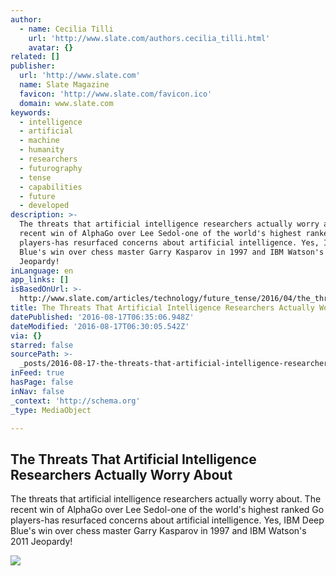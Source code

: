 ```yaml
---
author:
  - name: Cecilia Tilli
    url: 'http://www.slate.com/authors.cecilia_tilli.html'
    avatar: {}
related: []
publisher:
  url: 'http://www.slate.com'
  name: Slate Magazine
  favicon: 'http://www.slate.com/favicon.ico'
  domain: www.slate.com
keywords:
  - intelligence
  - artificial
  - machine
  - humanity
  - researchers
  - futurography
  - tense
  - capabilities
  - future
  - developed
description: >-
  The threats that artificial intelligence researchers actually worry about. The
  recent win of AlphaGo over Lee Sedol-one of the world's highest ranked Go
  players-has resurfaced concerns about artificial intelligence. Yes, IBM Deep
  Blue's win over chess master Garry Kasparov in 1997 and IBM Watson's 2011
  Jeopardy!
inLanguage: en
app_links: []
isBasedOnUrl: >-
  http://www.slate.com/articles/technology/future_tense/2016/04/the_threats_that_artificial_intelligence_researchers_actually_worry_about.html
title: The Threats That Artificial Intelligence Researchers Actually Worry About
datePublished: '2016-08-17T06:35:06.948Z'
dateModified: '2016-08-17T06:30:05.542Z'
via: {}
starred: false
sourcePath: >-
  _posts/2016-08-17-the-threats-that-artificial-intelligence-researchers-actuall.md
inFeed: true
hasPage: false
inNav: false
_context: 'http://schema.org'
_type: MediaObject

---
```

<article style=""><h1>The Threats That Artificial Intelligence Researchers Actually Worry About</h1><p>The threats that artificial intelligence researchers actually worry about. The recent win of AlphaGo over Lee Sedol-one of the world's highest ranked Go players-has resurfaced concerns about artificial intelligence. Yes, IBM Deep Blue's win over chess master Garry Kasparov in 1997 and IBM Watson's 2011 Jeopardy!</p><img src="http://www.slate.com/content/dam/slate/articles/technology/future_tense/2016/04/160418_FT_musk-hawking-gates.jpg.CROP.cq5dam_web_1280_1280_jpeg.jpg" /></article>